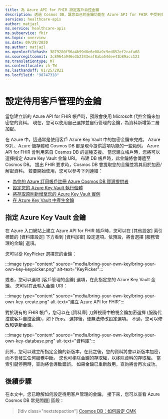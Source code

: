 ```yaml
---
title: 為 Azure API for FHIR 設定客戶自控金鑰
description: 透過 Cosmos DB，讓您自己的金鑰功能在 Azure API for FHIR 中受到支援
services: healthcare-apis
author: matjazl
ms.service: healthcare-apis
ms.subservice: fhir
ms.topic: overview
ms.date: 09/28/2020
ms.author: matjazl
ms.openlocfilehash: 3879280f56a4b99d8e6e08a9c9ed852ef2cafa68
ms.sourcegitcommit: 3c8964a946e3b2343eaf8aba54dee41b89acc123
ms.translationtype: MT
ms.contentlocale: zh-TW
ms.lasthandoff: 01/25/2021
ms.locfileid: "98747318"
---
```

# <a name="configure-customer-managed-keys-at-rest"></a>設定待用客戶管理的金鑰

當您建立新的 Azure API for FHIR 帳戶時，預設會使用 Microsoft 代控金鑰來加密您的資料。 現在，您可以使用自己選擇並自行管理的金鑰，為資料新增第二層加密。

在 Azure 中，這通常是使用客戶 Azure Key Vault 中的加密金鑰來完成。 Azure SQL、Azure 儲存體和 Cosmos DB 都是現今提供這項功能的一些範例。 Azure API for FHIR 會利用來自 Cosmos DB 的這種支援。 當您建立帳戶時，您將可以選擇指定 Azure Key Vault 金鑰 URI。 布建 DB 帳戶時，此金鑰將會傳遞至 Cosmos DB。 提出 FHIR 要求時，Cosmos DB 會提取您的金鑰並將其用於加密/解密資料。 若要開始使用，您可以參考下列連結：

- [為您的 Azure 訂用帳戶註冊 Azure Cosmos DB 資源提供者](../cosmos-db/how-to-setup-cmk.md#register-resource-provider) 
- [設定您的 Azure Key Vault 執行個體](../cosmos-db/how-to-setup-cmk.md#configure-your-azure-key-vault-instance)
- [將存取原則新增至您的 Azure Key Vault 實例](../cosmos-db/how-to-setup-cmk.md#add-an-access-policy-to-your-azure-key-vault-instance)
- [在 Azure Key Vault 中產生金鑰](../cosmos-db/how-to-setup-cmk.md#generate-a-key-in-azure-key-vault)

## <a name="specify-the-azure-key-vault-key"></a>指定 Azure Key Vault 金鑰

在 Azure 入口網站上建立 Azure API for FHIR 帳戶時，您可以在 [其他設定] 索引標籤的 [資料庫設定] 下方看到 [資料加密] 設定選項。依預設，將會選擇 [服務管理的金鑰] 選項。 

您可以從 KeyPicker 選擇您的金鑰：

:::image type="content" source="media/bring-your-own-key/bring-your-own-key-keypicker.png" alt-text="KeyPicker":::

或者，您可以選取 [客戶管理的金鑰] 選項，在此指定您的 Azure Key Vault 金鑰。 您可以在此輸入金鑰 URI：

:::image type="content" source="media/bring-your-own-key/bring-your-own-key-create.png" alt-text="建立 Azure API for FHIR":::

對於現有的 FHIR 帳戶，您可以在 [資料庫] 刀鋒視窗中檢視金鑰加密選擇 (服務代控或客戶自控金鑰)，如下所示。 選擇後，便無法修改設定選項。 不過，您可以修改和更新金鑰。

:::image type="content" source="media/bring-your-own-key/bring-your-own-key-database.png" alt-text="資料庫":::

此外，您可以建立所指定金鑰的新版本，在此之後，您的資料將會以新版本加密，而不會發生任何服務中斷。 您也可移除金鑰的存取權，以移除資料的存取權。 當索引鍵停用時，查詢將會導致錯誤。 如果金鑰已重新啟用，查詢將會再次成功。

## <a name="next-steps"></a>後續步驟

在本文中，您已瞭解如何設定待用客戶管理的金鑰。 接下來，您可以查看 Azure Cosmos DB 常見問題] 區段： 
 
>[!div class="nextstepaction"]
>[Cosmos DB：如何設定 CMK](https://docs.microsoft.com/azure/cosmos-db/how-to-setup-cmk#frequently-asked-questions)
